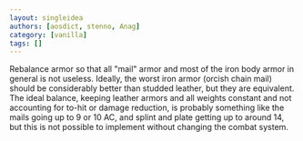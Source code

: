 ```yaml
---
layout: singleidea
authors: [aosdict, stenno, Anag]
category: [vanilla]
tags: []
---
```

Rebalance armor so that all "mail" armor and most of the iron body armor in general is not useless. Ideally, the worst iron armor (orcish chain mail) should be considerably better than studded leather, but they are equivalent. The ideal balance, keeping leather armors and all weights constant and not accounting for to-hit or damage reduction, is probably something like the mails going up to 9 or 10 AC, and splint and plate getting up to around 14, but this is not possible to implement without changing the combat system.
